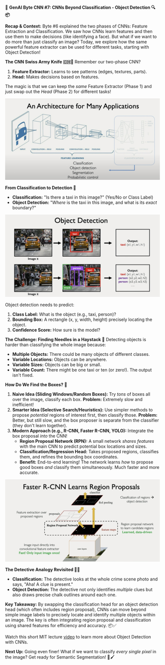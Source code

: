 🧠 **GenAI Byte CNN #7: CNNs Beyond Classification - Object Detection 🔍📦**

**Recap & Context:** Byte #6 explained the two phases of CNNs: Feature Extraction and Classification. We saw how CNNs learn features and then use them to make decisions (like identifying a face). But what if we want to do more than just classify an image? Today, we explore how the same powerful feature extractor can be used for different tasks, starting with Object Detection!

**The CNN Swiss Army Knife 🇨🇭🔪**
Remember our two-phase CNN? 
1. **Feature Extractor:** Learns to see patterns (edges, textures, parts).
2. **Head:** Makes decisions based on features.

The magic is that we can keep the *same* Feature Extractor (Phase 1) and just swap out the *Head* (Phase 2) for different tasks!

![07-cnn-heads.jpg](./assets/07-cnn-heads.jpg)

**From Classification to Detection 🎯**
- **Classification:** "Is there a taxi in this image?" (Yes/No or Class Label)
- **Object Detection:** "*Where* is the taxi in this image, and what is its *exact* boundary?"

![07-object-detection.jpg](./assets/07-object-detection.jpg)

Object detection needs to predict:
1.  **Class Label:** What is the object (e.g., taxi, person)?
2.  **Bounding Box:** A rectangle (x, y, width, height) precisely locating the object.
3.  **Confidence Score:** How sure is the model?

**The Challenge: Finding Needles in a Haystack 🌾**
Detecting objects is harder than classifying the whole image because:
- **Multiple Objects:** There could be many objects of different classes.
- **Variable Locations:** Objects can be anywhere.
- **Variable Sizes:** Objects can be big or small.
- **Variable Count:** There might be one taxi or ten (or zero!). The output isn't fixed.

**How Do We Find the Boxes? 🤔**
1.  **Naive Idea (Sliding Windows/Random Boxes):** Try *tons* of boxes all over the image, classify each box. **Problem:** Extremely slow and inefficient!
2.  **Smarter Idea (Selective Search/Heuristics):** Use simpler methods to propose *potential* regions of interest first, then classify those. **Problem:** Better, but still slow, and the box proposer is separate from the classifier (they don't learn together).
3.  **Modern Approach (e.g., R-CNN, Faster R-CNN, YOLO):** Integrate the box proposal *into* the CNN! 
    - **Region Proposal Network (RPN):** A small network *shares features* with the main CNN to predict potential box locations and sizes.
    - **Classification/Regression Head:** Takes proposed regions, classifies them, and refines the bounding box coordinates.
    - **Benefit:** End-to-end learning! The network learns *how* to propose good boxes *and* classify them simultaneously. Much faster and more accurate.

![07-rcnn-concept.jpg](./assets/07-rcnn-concept.jpg)

**The Detective Analogy Revisited 🕵️‍♂️**
- **Classification:** The detective looks at the whole crime scene photo and says, "Aha! A clue is present."
- **Object Detection:** The detective not only identifies *multiple* clues but also draws precise chalk outlines around each one.

**Key Takeaway:**
By swapping the classification head for an object detection head (which often includes region proposal), CNNs can move beyond simple image labels to precisely locate and identify multiple objects within an image. The key is often integrating region proposal and classification using shared features for efficiency and accuracy. 📦✅

Watch this short MIT lecture [video](https://drive.google.com/file/d/1b1X2S_0bBcLSIuZat145WoVuBavFzPO0/view?usp=share_link) to learn more about Object Detection with CNNs.

**Next Up:** Going even finer! What if we want to classify *every single pixel* in the image? Get ready for Semantic Segmentation! 🎨🖌️ 